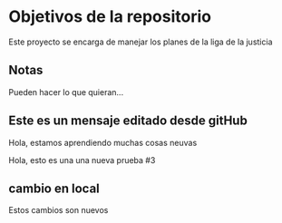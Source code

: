 # Objetivos de la repositorio

Este proyecto se encarga de manejar los planes de la liga de la justicia


## Notas
Pueden hacer lo que quieran...


## Este es un mensaje editado desde gitHub
Hola, estamos aprendiendo muchas cosas neuvas

Hola, esto es una una nueva prueba #3

## cambio en local

Estos cambios son nuevos
